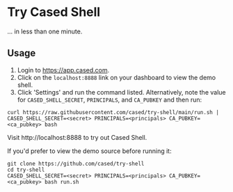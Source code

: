 # Try Cased Shell

... in less than one minute.

## Usage

1. Login to https://app.cased.com.
2. Click on the `localhost:8888` link on your dashboard to view the demo shell.
3. Click 'Settings' and run the command listed. Alternatively, note the value for `CASED_SHELL_SECRET`, `PRINCIPALS`, and `CA_PUBKEY` and then run:

```shell
curl https://raw.githubusercontent.com/cased/try-shell/main/run.sh | CASED_SHELL_SECRET=<secret> PRINCIPALS=<principals> CA_PUBKEY=<ca_pubkey> bash
```

Visit http://localhost:8888 to try out Cased Shell.

If you'd prefer to view the demo source before running it:

```shell
git clone https://github.com/cased/try-shell
cd try-shell
CASED_SHELL_SECRET=<secret> PRINCIPALS=<principals> CA_PUBKEY=<ca_pubkey> bash run.sh
```
